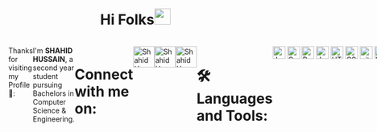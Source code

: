 
<h1 align="center">Hi Folks<img width="32px" src="https://camo.githubusercontent.com/e8e7b06ecf583bc040eb60e44eb5b8e0ecc5421320a92929ce21522dbc34c891/68747470733a2f2f6d656469612e67697068792e636f6d2f6d656469612f6876524a434c467a6361737252346961377a2f67697068792e676966"/>
</h1>
<br>

<div style="display:flex;flex-direction:row;align-content:left;justify-content:left;" align="left">Thanks for visiting my Profile 💙:<br>
  <br>
  <a>I'm <b>SHAHID HUSSAIN</b>, a second year student pursuing Bachelors in Computer Science & Engineering.</a><br>
  <br>
  <h1>Connect with me on:</h1> 
  <a href="https://www.linkedin.com/in/shahid-hussain-500a93214">
  <img alt="ShahidHussain | LinkedIn" width="42px" src="https://raw.githubusercontent.com/peterthehan/peterthehan/master/assets/linkedin.svg" /></a>
  <a href="https://www.instagram.com/ig_shahidhussain">
  <img alt="ShahidHussain | Instagram" width="42px" src="https://upload.wikimedia.org/wikipedia/commons/e/e7/Instagram_logo_2016.svg" /></a>
  <a href="https://www.twitter.com/shahidstwt">
  <img alt="ShahidHussain | Twitter" width="42px" src="https://raw.githubusercontent.com/peterthehan/peterthehan/master/assets/twitter.svg" /></a>
  <br>
  <h1>🛠 Languages and Tools:</h1><br>
  <img src="https://img.shields.io/badge/Java-282C34?logo=java&logoColor=orange" alt="Java logo" title="Java" height="25" />
  &nbsp;
  <img src="https://img.shields.io/badge/C-282C34?logo=c&logoColor=blue" alt="C logo" title="C" height="25" />
  &nbsp;
  <img src="https://img.shields.io/badge/Python-282C34?logo=python&logoColor=blue" alt="Python logo" title="Python" height="25" />
  &nbsp;
  <img src="https://img.shields.io/badge/JavaScript-282C34?logo=javascript&logoColor=F7DF1E" alt="JavaScript logo" title="JavaScript" height="25" />
  &nbsp;
  <img src="https://img.shields.io/badge/HTML5-282C34?logo=html5&logoColor=E34F26" alt="HTML5 logo" title="HTML5" height="25" />
  &nbsp;
  <img src="https://img.shields.io/badge/CSS3-282C34?logo=css3&logoColor=1572B6" alt="CSS3 logo" title="CSS3" height="25" />
  &nbsp;
  <img src="https://img.shields.io/badge/git-282C34?logo=git&logoColor=F05032" alt="git logo" title="git" height="25" />
  &nbsp;
  <img src="https://img.shields.io/badge/VS%20Code-282C34?logo=visual-studio-code&logoColor=007ACC" alt="Visual Studio Code logo" title="Visual Studio Code" height="25" />
  &nbsp;
  <img src="https://img.shields.io/badge/Bootstrap%20-282C34?logo=bootstrap&logoColor=007ACC" alt="Bootstrap" title="Bootstrap" height="25" />
  &nbsp;
  <h2> GitHub Stats:</h2>
  <img src="https://github-readme-stats.vercel.app/api/?username=shahidhussain07&count_private=true&theme=react&show_icons=true">
  <br>
  <img src="https://visitor-badge.laobi.icu/badge?page_id=shahidhussain07.shahidhussain07">
  <img src="https://img.shields.io/github/followers/CharalambosIoannou?label=Follow&style=social)](https://github.com/shahidhussain07">
  <br>
  <br>
  <h2>:arrow_right_hook:Show some appreciation by starring:star2: some of repositories:pray:</h2>
 
</div>
